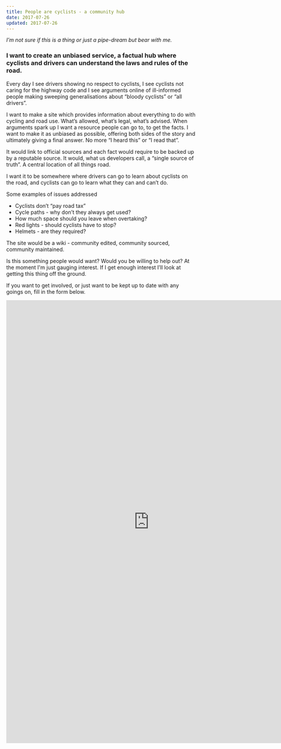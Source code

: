 ```yaml
---
title: People are cyclists - a community hub
date: 2017-07-26
updated: 2017-07-26
---
```


<p><em>I’m not sure if this is a thing or just a pipe-dream but bear with me.</em></p>
<h3>I want to create an unbiased service, a factual hub where cyclists and drivers can understand the laws and rules of the road.</h3>
<p>Every day I see drivers showing no respect to cyclists, I see cyclists not caring for the highway code and I see arguments online of ill-informed people making sweeping generalisations about “bloody cyclists” or “all drivers”.</p>
<p>I want to make a site which provides information about everything to do with cycling and road use. What’s allowed, what’s legal, what’s advised. When arguments spark up I want a resource people can go to, to get the facts. I want to make it as unbiased as possible, offering both sides of the story and ultimately giving a final answer. No more “I heard this” or “I read that”.</p>
<p>It would link to official sources and each fact would require to be backed up by a reputable source. It would, what us developers call, a “single source of truth”. A central location of all things road.</p>
<p>I want it to be somewhere where drivers can go to learn about cyclists on the road, and cyclists can go to learn what they can and can’t do.</p>
<p>Some examples of issues addressed</p>
<ul><li>Cyclists don’t “pay road tax”</li><li>Cycle paths - why don’t they always get used?</li><li>How much space should you leave when overtaking?</li><li>Red lights - should cyclists have to stop?</li><li>Helmets - are they required?</li></ul>
<p>The site would be a wiki - community edited, community sourced, community maintained.</p>
<p>Is this something people would want? Would you be willing to help out? At the moment I'm just gauging interest. If I get enough interest I’ll look at getting this thing off the ground.</p>
<p>If you want to get involved, or just want to be kept up to date with any goings on, fill in the form below.</p>
<iframe src="https://docs.google.com/forms/d/e/1FAIpQLSftwB-aCfe_EnKBT8OhYU5o7QsoID-uMIeVKoEDlJEXusvyPw/viewform?embedded=true" width="760" height="1180" frameborder="0" marginheight="0" marginwidth="0">Loading...</iframe>
